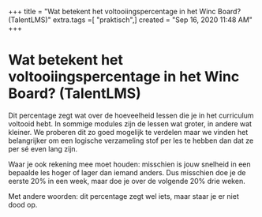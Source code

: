+++
title = "Wat betekent het voltooiingspercentage in het Winc Board? (TalentLMS)"
extra.tags =[ "praktisch",]
created = "Sep 16, 2020 11:48 AM"
+++
# Wat betekent het voltooiingspercentage in het Winc Board? (TalentLMS)


Dit percentage zegt wat over de hoeveelheid lessen die je in het curriculum voltooid hebt. In sommige modules zijn de lessen wat groter, in andere wat kleiner. We proberen dit zo goed mogelijk te verdelen maar we vinden het belangrijker om een logische verzameling stof per les te hebben dan dat ze per sé even lang zijn.

Waar je ook rekening mee moet houden: misschien is jouw snelheid in een bepaalde les hoger of lager dan iemand anders. Dus misschien doe je de eerste 20% in een week, maar doe je over de volgende 20% drie weken.

Met andere woorden: dit percentage zegt wel iets, maar staar je er niet dood op.